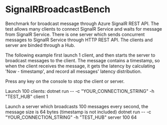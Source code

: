 # SignalRBroadcastBench
Benchmark for broadcast message through Azure SignalR REST API. The test allows many clients to connect SignalR Service and waits for message from SignalR Service. There is one server which sends concurrent messages to SignalR Service through HTTP REST API. The clients and server are binded through a Hub.

The following example first launch 1 client, and then starts the server to broadcast messages to the client. The message contains a timestamp, so when the client receives the message, it gets the latency by calculating 'Now - timestamp', and record all messages' latency distribution.

Press any key on the console to stop the client or server.

Launch 100 clients:
dotnet run -- -c "YOUR_CONNECTION_STRING" -h "TEST_HUB" client 1

Launch a server which broadcasts 100 messages every second, the message size is 64 bytes (timestamp is not included)
dotnet run -- -c "YOUR_CONNECTION_STRING" -h "TEST_HUB" server 100 64 
